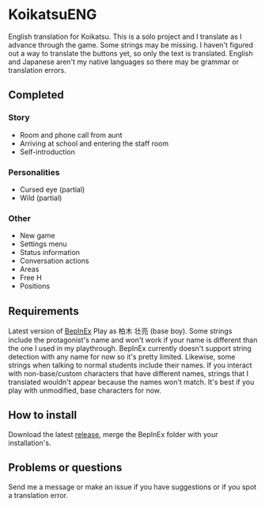 # KoikatsuENG
English translation for Koikatsu. This is a solo project and I translate as I advance through the game. Some strings may be missing. I haven't figured out a way to translate the buttons yet, so only the text is translated. English and Japanese aren't my native languages so there may be grammar or translation errors.

## Completed
### Story
- Room and phone call from aunt
- Arriving at school and entering the staff room
- Self-introduction

### Personalities 
- Cursed eye (partial)
- Wild (partial)

### Other
- New game
- Settings menu
- Status information
- Conversation actions
- Areas
- Free H
- Positions

## Requirements
Latest version of [BepInEx](https://github.com/bbepis/BepInEx/releases)
Play as 柏木 壮亮 (base boy). Some strings include the protagonist's name and won't work if your name is different than the one I used in my playthrough. BepInEx currently doesn't support string detection with any name for now so it's pretty limited.
Likewise, some strings when talking to normal students include their names. If you interact with non-base/custom characters that have different names, strings that I translated wouldn't appear because the names won't match. It's best if you play with unmodified, base characters for now.

## How to install
Download the latest [release](https://github.com/FriendlySky/KoikatsuENG/releases), merge the BepInEx folder with your installation's.

## Problems or questions
Send me a message or make an issue if you have suggestions or if you spot a translation error.
